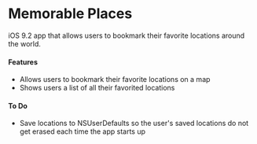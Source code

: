 # Memorable Places
iOS 9.2 app that allows users to bookmark their favorite locations around the world.

#### Features
- Allows users to bookmark their favorite locations on a map
- Shows users a list of all their favorited locations

#### To Do
- Save locations to NSUserDefaults so the user's saved locations do not get erased each time the app starts up

